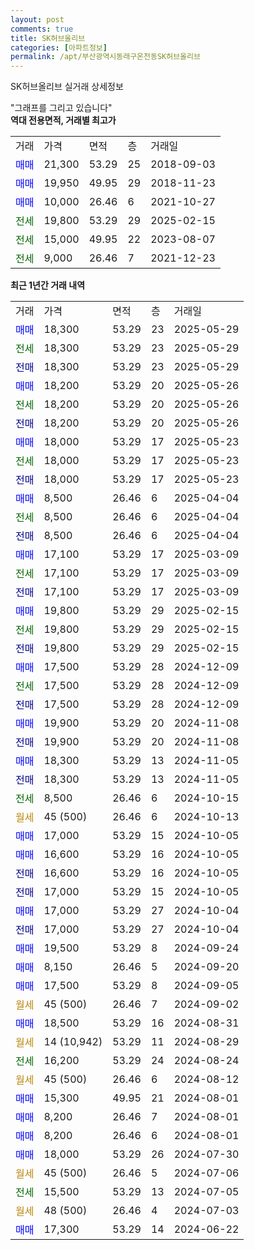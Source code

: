 ```yaml
---
layout: post
comments: true
title: SK허브올리브
categories: [아파트정보]
permalink: /apt/부산광역시동래구온천동SK허브올리브
---
```


SK허브올리브 실거래 상세정보

<script type="text/javascript">
  google.charts.load('current', {'packages':['line', 'corechart']});
  google.charts.setOnLoadCallback(drawChart);

  function drawChart() {
    var data = new google.visualization.DataTable();
    data.addColumn('date', '거래일');
    data.addColumn('number', "매매");
    data.addColumn('number', "전세");
    data.addColumn('number', "전매");

    data.addRows([[new Date(Date.parse("2025-05-29")), 18300, null, null], [new Date(Date.parse("2025-05-29")), null, 18300, null], [new Date(Date.parse("2025-05-29")), null, null, 18300], [new Date(Date.parse("2025-05-26")), 18200, null, null], [new Date(Date.parse("2025-05-26")), null, 18200, null], [new Date(Date.parse("2025-05-26")), null, null, 18200], [new Date(Date.parse("2025-05-23")), 18000, null, null], [new Date(Date.parse("2025-05-23")), null, 18000, null], [new Date(Date.parse("2025-05-23")), null, null, 18000], [new Date(Date.parse("2025-04-04")), 8500, null, null], [new Date(Date.parse("2025-04-04")), null, 8500, null], [new Date(Date.parse("2025-04-04")), null, null, 8500], [new Date(Date.parse("2025-03-09")), 17100, null, null], [new Date(Date.parse("2025-03-09")), null, 17100, null], [new Date(Date.parse("2025-03-09")), null, null, 17100], [new Date(Date.parse("2025-02-15")), 19800, null, null], [new Date(Date.parse("2025-02-15")), null, 19800, null], [new Date(Date.parse("2025-02-15")), null, null, 19800], [new Date(Date.parse("2024-12-09")), 17500, null, null], [new Date(Date.parse("2024-12-09")), null, 17500, null], [new Date(Date.parse("2024-12-09")), null, null, 17500], [new Date(Date.parse("2024-11-08")), 19900, null, null], [new Date(Date.parse("2024-11-08")), null, null, 19900], [new Date(Date.parse("2024-11-05")), 18300, null, null], [new Date(Date.parse("2024-11-05")), null, null, 18300], [new Date(Date.parse("2024-10-15")), null, 8500, null], [new Date(Date.parse("2024-10-13")), null, null, null], [new Date(Date.parse("2024-10-05")), 17000, null, null], [new Date(Date.parse("2024-10-05")), 16600, null, null], [new Date(Date.parse("2024-10-05")), null, null, 16600], [new Date(Date.parse("2024-10-05")), null, null, 17000], [new Date(Date.parse("2024-10-04")), 17000, null, null], [new Date(Date.parse("2024-10-04")), null, null, 17000], [new Date(Date.parse("2024-09-24")), 19500, null, null], [new Date(Date.parse("2024-09-20")), 8150, null, null], [new Date(Date.parse("2024-09-05")), 17500, null, null], [new Date(Date.parse("2024-09-02")), null, null, null], [new Date(Date.parse("2024-08-31")), 18500, null, null], [new Date(Date.parse("2024-08-29")), null, null, null], [new Date(Date.parse("2024-08-24")), null, 16200, null], [new Date(Date.parse("2024-08-12")), null, null, null], [new Date(Date.parse("2024-08-01")), 15300, null, null], [new Date(Date.parse("2024-08-01")), 8200, null, null], [new Date(Date.parse("2024-08-01")), 8200, null, null], [new Date(Date.parse("2024-07-30")), 18000, null, null], [new Date(Date.parse("2024-07-06")), null, null, null], [new Date(Date.parse("2024-07-05")), null, 15500, null], [new Date(Date.parse("2024-07-03")), null, null, null], [new Date(Date.parse("2024-06-22")), 17300, null, null]]);

    var options = {
      hAxis: {
        format: 'yyyy/MM/dd'
      },    
      lineWidth: 0,
      pointsVisible: true,    
      title: '최근 1년간 유형별 실거래가 분포',
      legend: { position: 'bottom' }
    };

    var formatter = new google.visualization.NumberFormat({pattern:'###,###'} );
    formatter.format(data, 1);
    formatter.format(data, 2);
    
    setTimeout(function() {
        var chart = new google.visualization.LineChart(document.getElementById('columnchart_material'));
        chart.draw(data, (options));
        document.getElementById('loading').style.display = 'none';
    }, 200);
  }
</script>


<div id="loading" style="z-index:20; display: block; margin-left: 0px">"그래프를 그리고 있습니다"</div>
<div id="columnchart_material" style="width: 95%; margin-left: 0px; display: block"></div>
<!-- contents start -->
<b>역대 전용면적, 거래별 최고가</b>
<table class="sortable">
    <tr>
      <td>거래</td>
      <td>가격</td>
      <td>면적</td>
      <td>층</td>
      <td>거래일</td>
    </tr>
        <tr>
          <td><a style="color: blue">매매</a></td>
          <td>21,300</td>
          <td>53.29</td>
          <td>25</td>
          <td>2018-09-03</td>
        </tr>            <tr>
          <td><a style="color: blue">매매</a></td>
          <td>19,950</td>
          <td>49.95</td>
          <td>29</td>
          <td>2018-11-23</td>
        </tr>            <tr>
          <td><a style="color: blue">매매</a></td>
          <td>10,000</td>
          <td>26.46</td>
          <td>6</td>
          <td>2021-10-27</td>
        </tr>        
        <tr>
              <td><a style="color: darkgreen">전세</a></td>
              <td>19,800</td>
              <td>53.29</td>
              <td>29</td>
              <td>2025-02-15</td>
            </tr>            <tr>
              <td><a style="color: darkgreen">전세</a></td>
              <td>15,000</td>
              <td>49.95</td>
              <td>22</td>
              <td>2023-08-07</td>
            </tr>            <tr>
              <td><a style="color: darkgreen">전세</a></td>
              <td>9,000</td>
              <td>26.46</td>
              <td>7</td>
              <td>2021-12-23</td>
            </tr>        
    
</table>

<b>최근 1년간 거래 내역</b>

<table class="sortable">
    <tr>
      <td>거래</td>
      <td>가격</td>
      <td>면적</td>
      <td>층</td>
      <td>거래일</td>
    </tr>
    <tr>
      <td><a style="color: blue">매매</a></td>
      <td>18,300</td>
      <td>53.29</td>
      <td>23</td>
      <td>2025-05-29</td>
    </tr>          <tr>
      <td><a style="color: darkgreen">전세</a></td>
      <td>18,300</td>
      <td>53.29</td>
      <td>23</td>
      <td>2025-05-29</td>
    </tr>          <tr>
      <td><a style="color: darkblue">전매</a></td>
      <td>18,300</td>
      <td>53.29</td>
      <td>23</td>
      <td>2025-05-29</td>
    </tr>          <tr>
      <td><a style="color: blue">매매</a></td>
      <td>18,200</td>
      <td>53.29</td>
      <td>20</td>
      <td>2025-05-26</td>
    </tr>          <tr>
      <td><a style="color: darkgreen">전세</a></td>
      <td>18,200</td>
      <td>53.29</td>
      <td>20</td>
      <td>2025-05-26</td>
    </tr>          <tr>
      <td><a style="color: darkblue">전매</a></td>
      <td>18,200</td>
      <td>53.29</td>
      <td>20</td>
      <td>2025-05-26</td>
    </tr>          <tr>
      <td><a style="color: blue">매매</a></td>
      <td>18,000</td>
      <td>53.29</td>
      <td>17</td>
      <td>2025-05-23</td>
    </tr>          <tr>
      <td><a style="color: darkgreen">전세</a></td>
      <td>18,000</td>
      <td>53.29</td>
      <td>17</td>
      <td>2025-05-23</td>
    </tr>          <tr>
      <td><a style="color: darkblue">전매</a></td>
      <td>18,000</td>
      <td>53.29</td>
      <td>17</td>
      <td>2025-05-23</td>
    </tr>          <tr>
      <td><a style="color: blue">매매</a></td>
      <td>8,500</td>
      <td>26.46</td>
      <td>6</td>
      <td>2025-04-04</td>
    </tr>          <tr>
      <td><a style="color: darkgreen">전세</a></td>
      <td>8,500</td>
      <td>26.46</td>
      <td>6</td>
      <td>2025-04-04</td>
    </tr>          <tr>
      <td><a style="color: darkblue">전매</a></td>
      <td>8,500</td>
      <td>26.46</td>
      <td>6</td>
      <td>2025-04-04</td>
    </tr>          <tr>
      <td><a style="color: blue">매매</a></td>
      <td>17,100</td>
      <td>53.29</td>
      <td>17</td>
      <td>2025-03-09</td>
    </tr>          <tr>
      <td><a style="color: darkgreen">전세</a></td>
      <td>17,100</td>
      <td>53.29</td>
      <td>17</td>
      <td>2025-03-09</td>
    </tr>          <tr>
      <td><a style="color: darkblue">전매</a></td>
      <td>17,100</td>
      <td>53.29</td>
      <td>17</td>
      <td>2025-03-09</td>
    </tr>          <tr>
      <td><a style="color: blue">매매</a></td>
      <td>19,800</td>
      <td>53.29</td>
      <td>29</td>
      <td>2025-02-15</td>
    </tr>          <tr>
      <td><a style="color: darkgreen">전세</a></td>
      <td>19,800</td>
      <td>53.29</td>
      <td>29</td>
      <td>2025-02-15</td>
    </tr>          <tr>
      <td><a style="color: darkblue">전매</a></td>
      <td>19,800</td>
      <td>53.29</td>
      <td>29</td>
      <td>2025-02-15</td>
    </tr>          <tr>
      <td><a style="color: blue">매매</a></td>
      <td>17,500</td>
      <td>53.29</td>
      <td>28</td>
      <td>2024-12-09</td>
    </tr>          <tr>
      <td><a style="color: darkgreen">전세</a></td>
      <td>17,500</td>
      <td>53.29</td>
      <td>28</td>
      <td>2024-12-09</td>
    </tr>          <tr>
      <td><a style="color: darkblue">전매</a></td>
      <td>17,500</td>
      <td>53.29</td>
      <td>28</td>
      <td>2024-12-09</td>
    </tr>          <tr>
      <td><a style="color: blue">매매</a></td>
      <td>19,900</td>
      <td>53.29</td>
      <td>20</td>
      <td>2024-11-08</td>
    </tr>          <tr>
      <td><a style="color: darkblue">전매</a></td>
      <td>19,900</td>
      <td>53.29</td>
      <td>20</td>
      <td>2024-11-08</td>
    </tr>          <tr>
      <td><a style="color: blue">매매</a></td>
      <td>18,300</td>
      <td>53.29</td>
      <td>13</td>
      <td>2024-11-05</td>
    </tr>          <tr>
      <td><a style="color: darkblue">전매</a></td>
      <td>18,300</td>
      <td>53.29</td>
      <td>13</td>
      <td>2024-11-05</td>
    </tr>          <tr>
      <td><a style="color: darkgreen">전세</a></td>
      <td>8,500</td>
      <td>26.46</td>
      <td>6</td>
      <td>2024-10-15</td>
    </tr>          <tr>
      <td><a style="color: darkgoldenrod">월세</a></td>
      <td>45 (500)</td>
      <td>26.46</td>
      <td>6</td>
      <td>2024-10-13</td>
    </tr>          <tr>
      <td><a style="color: blue">매매</a></td>
      <td>17,000</td>
      <td>53.29</td>
      <td>15</td>
      <td>2024-10-05</td>
    </tr>          <tr>
      <td><a style="color: blue">매매</a></td>
      <td>16,600</td>
      <td>53.29</td>
      <td>16</td>
      <td>2024-10-05</td>
    </tr>          <tr>
      <td><a style="color: darkblue">전매</a></td>
      <td>16,600</td>
      <td>53.29</td>
      <td>16</td>
      <td>2024-10-05</td>
    </tr>          <tr>
      <td><a style="color: darkblue">전매</a></td>
      <td>17,000</td>
      <td>53.29</td>
      <td>15</td>
      <td>2024-10-05</td>
    </tr>          <tr>
      <td><a style="color: blue">매매</a></td>
      <td>17,000</td>
      <td>53.29</td>
      <td>27</td>
      <td>2024-10-04</td>
    </tr>          <tr>
      <td><a style="color: darkblue">전매</a></td>
      <td>17,000</td>
      <td>53.29</td>
      <td>27</td>
      <td>2024-10-04</td>
    </tr>          <tr>
      <td><a style="color: blue">매매</a></td>
      <td>19,500</td>
      <td>53.29</td>
      <td>8</td>
      <td>2024-09-24</td>
    </tr>          <tr>
      <td><a style="color: blue">매매</a></td>
      <td>8,150</td>
      <td>26.46</td>
      <td>5</td>
      <td>2024-09-20</td>
    </tr>          <tr>
      <td><a style="color: blue">매매</a></td>
      <td>17,500</td>
      <td>53.29</td>
      <td>8</td>
      <td>2024-09-05</td>
    </tr>          <tr>
      <td><a style="color: darkgoldenrod">월세</a></td>
      <td>45 (500)</td>
      <td>26.46</td>
      <td>7</td>
      <td>2024-09-02</td>
    </tr>          <tr>
      <td><a style="color: blue">매매</a></td>
      <td>18,500</td>
      <td>53.29</td>
      <td>16</td>
      <td>2024-08-31</td>
    </tr>          <tr>
      <td><a style="color: darkgoldenrod">월세</a></td>
      <td>14 (10,942)</td>
      <td>53.29</td>
      <td>11</td>
      <td>2024-08-29</td>
    </tr>          <tr>
      <td><a style="color: darkgreen">전세</a></td>
      <td>16,200</td>
      <td>53.29</td>
      <td>24</td>
      <td>2024-08-24</td>
    </tr>          <tr>
      <td><a style="color: darkgoldenrod">월세</a></td>
      <td>45 (500)</td>
      <td>26.46</td>
      <td>6</td>
      <td>2024-08-12</td>
    </tr>          <tr>
      <td><a style="color: blue">매매</a></td>
      <td>15,300</td>
      <td>49.95</td>
      <td>21</td>
      <td>2024-08-01</td>
    </tr>          <tr>
      <td><a style="color: blue">매매</a></td>
      <td>8,200</td>
      <td>26.46</td>
      <td>7</td>
      <td>2024-08-01</td>
    </tr>          <tr>
      <td><a style="color: blue">매매</a></td>
      <td>8,200</td>
      <td>26.46</td>
      <td>6</td>
      <td>2024-08-01</td>
    </tr>          <tr>
      <td><a style="color: blue">매매</a></td>
      <td>18,000</td>
      <td>53.29</td>
      <td>26</td>
      <td>2024-07-30</td>
    </tr>          <tr>
      <td><a style="color: darkgoldenrod">월세</a></td>
      <td>45 (500)</td>
      <td>26.46</td>
      <td>5</td>
      <td>2024-07-06</td>
    </tr>          <tr>
      <td><a style="color: darkgreen">전세</a></td>
      <td>15,500</td>
      <td>53.29</td>
      <td>13</td>
      <td>2024-07-05</td>
    </tr>          <tr>
      <td><a style="color: darkgoldenrod">월세</a></td>
      <td>48 (500)</td>
      <td>26.46</td>
      <td>4</td>
      <td>2024-07-03</td>
    </tr>          <tr>
      <td><a style="color: blue">매매</a></td>
      <td>17,300</td>
      <td>53.29</td>
      <td>14</td>
      <td>2024-06-22</td>
    </tr>      </table>
<!-- contents end -->    

